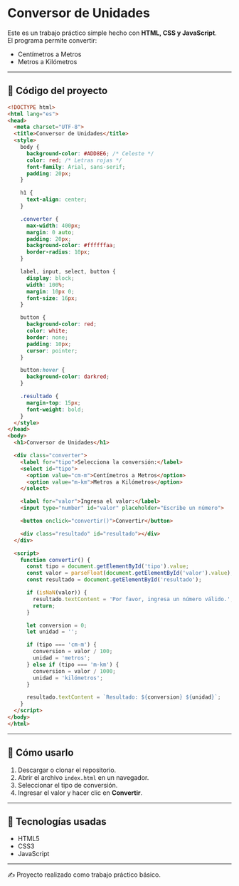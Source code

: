 # Conversor de Unidades

Este es un trabajo práctico simple hecho con **HTML, CSS y JavaScript**.  
El programa permite convertir:

- Centímetros a Metros  
- Metros a Kilómetros  

---

## 📌 Código del proyecto

```html
<!DOCTYPE html>
<html lang="es">
<head>
  <meta charset="UTF-8">
  <title>Conversor de Unidades</title>
  <style>
    body {
      background-color: #ADD8E6; /* Celeste */
      color: red; /* Letras rojas */
      font-family: Arial, sans-serif;
      padding: 20px;
    }

    h1 {
      text-align: center;
    }

    .converter {
      max-width: 400px;
      margin: 0 auto;
      padding: 20px;
      background-color: #ffffffaa;
      border-radius: 10px;
    }

    label, input, select, button {
      display: block;
      width: 100%;
      margin: 10px 0;
      font-size: 16px;
    }

    button {
      background-color: red;
      color: white;
      border: none;
      padding: 10px;
      cursor: pointer;
    }

    button:hover {
      background-color: darkred;
    }

    .resultado {
      margin-top: 15px;
      font-weight: bold;
    }
  </style>
</head>
<body>
  <h1>Conversor de Unidades</h1>

  <div class="converter">
    <label for="tipo">Selecciona la conversión:</label>
    <select id="tipo">
      <option value="cm-m">Centímetros a Metros</option>
      <option value="m-km">Metros a Kilómetros</option>
    </select>

    <label for="valor">Ingresa el valor:</label>
    <input type="number" id="valor" placeholder="Escribe un número">

    <button onclick="convertir()">Convertir</button>

    <div class="resultado" id="resultado"></div>
  </div>

  <script>
    function convertir() {
      const tipo = document.getElementById('tipo').value;
      const valor = parseFloat(document.getElementById('valor').value);
      const resultado = document.getElementById('resultado');

      if (isNaN(valor)) {
        resultado.textContent = 'Por favor, ingresa un número válido.';
        return;
      }

      let conversion = 0;
      let unidad = '';

      if (tipo === 'cm-m') {
        conversion = valor / 100;
        unidad = 'metros';
      } else if (tipo === 'm-km') {
        conversion = valor / 1000;
        unidad = 'kilómetros';
      }

      resultado.textContent = `Resultado: ${conversion} ${unidad}`;
    }
  </script>
</body>
</html>
```

---

## 🚀 Cómo usarlo
1. Descargar o clonar el repositorio.  
2. Abrir el archivo `index.html` en un navegador.  
3. Seleccionar el tipo de conversión.  
4. Ingresar el valor y hacer clic en **Convertir**.  

---

## 🔧 Tecnologías usadas
- HTML5  
- CSS3  
- JavaScript  

---

✍️ Proyecto realizado como trabajo práctico básico.
